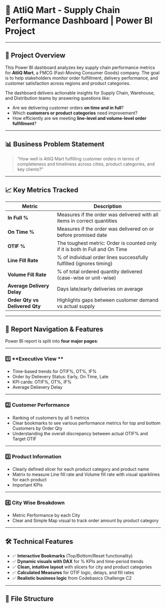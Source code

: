 # 🛒 AtliQ Mart - Supply Chain Performance Dashboard | Power BI Project
---

## 📌 Project Overview

This Power BI dashboard analyzes key supply chain performance metrics for **AtliQ Mart**, a FMCG (Fast-Moving Consumer Goods) company. The goal is to help stakeholders monitor order fulfillment, delivery performance, and customer satisfaction across regions and product categories.

The dashboard delivers actionable insights for Supply Chain, Warehouse, and Distribution teams by answering questions like:

- Are we delivering customer orders **on time and in full**?
- Which **customers or product categories** need improvement?
- How efficiently are we meeting **line-level and volume-level order fulfillment**?

---

## 📊 Business Problem Statement

> “How well is AtliQ Mart fulfilling customer orders in terms of completeness and timeliness across cities, product categories, and key clients?”

---

## 📈 Key Metrics Tracked

| Metric | Description |
|--------|-------------|
| **In Full %** | Measures if the order was delivered with all items in correct quantities |
| **On Time %** | Measures if the order was delivered on or before promised date |
| **OTIF %** | The toughest metric: Order is counted only if it is both In Full and On Time |
| **Line Fill Rate** | % of individual order lines successfully fulfilled (ignores timing) |
| **Volume Fill Rate** | % of total ordered quantity delivered (case-wise or unit-wise) |
| **Average Delivery Delay** | Days late/early deliveries on average |
| **Order Qty vs Delivered Qty** | Highlights gaps between customer demand vs actual supply |

---

## 🧭 Report Navigation & Features

Power BI report is split into **four major pages**:

---

### 1️⃣ **Executive View **

- Time-based trends for OTIF%, OT%, IF%
- Order by Delievery Status: Early, On Time, Late
- KPI cards: OTIF%, OT%, IF%
- Average Delievery Delay

---

### 2️⃣ **Customer Performance**

- Ranking of customers by all 5 metrics 
- Clear bookmarks to see various performance metrics for top and bottom Customers by Order Qty
- Understanding the overall discrepancy between actual OTIF% and Target OTIF

---

### 3️⃣ **Product Information**

- Clearly defined slicer for each product category and product name
- Matrix to measure Line fill rate and Volume fill rate with visual sparklines for each product
- Important KPIs

---
### 4️⃣ **City Wise Breakdown**

- Metric Performance by each City
- Clear and Simple Map visual to track order amount by product category

---

## 🛠 Technical Features

- ✅ **Interactive Bookmarks** (Top/Bottom/Reset functionality)
- ✅ **Dynamic visuals with DAX** for % KPIs and time-period trends
- ✅ **Clean, intuitive layout** with slicers for city and product categories
- ✅ **Calculated Measures** for OTIF logic, delays, and fill rates
- ✅ **Realistic business logic** from Codebasics Challenge C2

---

## 📁 File Structure


